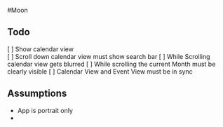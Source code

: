 #Moon

## Todo
[ ] Show calendar view  
[ ] Scroll down calendar view must show search bar
[ ] While Scrolling calendar view gets blurred
[ ] While scrolling the current Month must be clearly visible
[ ] Calendar View and Event View must be in sync


## Assumptions
* App is portrait only
* 